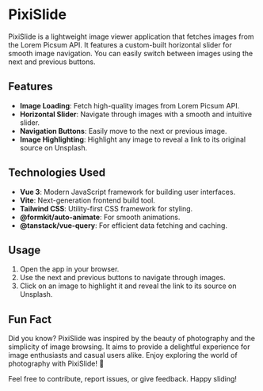 # PixiSlide

PixiSlide is a lightweight image viewer application that fetches images from the Lorem Picsum API. It features a custom-built horizontal slider for smooth image navigation. You can easily switch between images using the next and previous buttons.

## Features

- **Image Loading**: Fetch high-quality images from Lorem Picsum API.
- **Horizontal Slider**: Navigate through images with a smooth and intuitive slider.
- **Navigation Buttons**: Easily move to the next or previous image.
- **Image Highlighting**: Highlight any image to reveal a link to its original source on Unsplash.

## Technologies Used

- **Vue 3**: Modern JavaScript framework for building user interfaces.
- **Vite**: Next-generation frontend build tool.
- **Tailwind CSS**: Utility-first CSS framework for styling.
- **@formkit/auto-animate**: For smooth animations.
- **@tanstack/vue-query**: For efficient data fetching and caching.

## Usage

1. Open the app in your browser.
2. Use the next and previous buttons to navigate through images.
3. Click on an image to highlight it and reveal the link to its source on Unsplash.

## Fun Fact

Did you know? PixiSlide was inspired by the beauty of photography and the simplicity of image browsing. It aims to provide a delightful experience for image enthusiasts and casual users alike. Enjoy exploring the world of photography with PixiSlide! 📸

Feel free to contribute, report issues, or give feedback. Happy sliding!